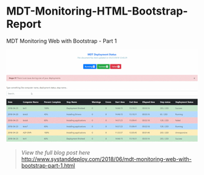 # MDT-Monitoring-HTML-Bootstrap-Report
MDT Monitoring Web with Bootstrap - Part 1

![alt text](https://github.com/damienvanrobaeys/MDT-Monitoring-HTML-Bootstrap-Report/blob/master/Fill%20preview%20(1).gif)

> *View the full blog post here*
http://www.systanddeploy.com/2018/06/mdt-monitoring-web-with-bootstrap-part-1.html

